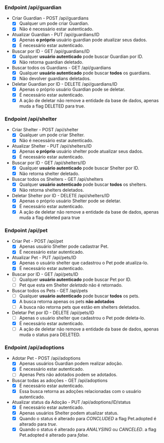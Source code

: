 ### Endpoint /api/guardian
- Criar Guardian - POST /api/guardians
  - [x] Qualquer um pode criar Guardian.
  - [x] Não é necessário estar autenticado.<br>

- Atualizar Guardian - PUT /api/guardians/ID
  - [x] Apenas **o próprio** usuário guardian pode atualizar seus dados.
  - [x] É necessário estar autenticado.<br>

- Buscar por ID - GET /api/guardians/ID
  - [x] Qualquer **usuário autenticado** pode buscar Guardian por ID.<br>
  - [x] Não retorna guardian deletado. 

- Buscar todos os Guardians - GET /api/guardians
  - [x] Qualquer **usuário autenticado** pode buscar **todos** os guardians.<br>
  - [x] Não devolver guardians deletados.

- Deletar Guardian por ID - DELETE /api/guardians/ID
  - [x] Apenas o próprio usuário Guardian pode se deletar.
  - [x] É necessário estar autenticado.
  - [x] A ação de deletar não remove a entidade da base de dados, apenas muda a flag DELETED para true.<br>

### Endpoint /api/shelter
- Criar Shelter - POST /api/shelter
  - [x] Qualquer um pode criar Shelter.
  - [x] Não é necessário estar autenticado.<br>

- Atualizar Shelter - PUT /api/shelters/ID
  - [x] Apenas **o próprio** usuário shelter pode atualizar seus dados.
  - [x] É necessário estar autenticado.<br>

- Buscar por ID - GET /api/shelters/ID
  - [x] Qualquer **usuário autenticado** pode buscar Shelter por ID.<br>
  - [x] Não retorna shelter deletado.

- Buscar todos os Shelters - GET /api/shelters
  - [x] Qualquer **usuário autenticado** pode buscar **todos** os shelters.<br>
  - [x] Não retorna shelters deletados.

- Deletar Shelter por ID - DELETE /api/shelters/ID
  - [x] Apenas o próprio usuário Shelter pode se deletar.
  - [x] É necessário estar autenticado.
  - [x] A ação de deletar não remove a entidade da base de dados, apenas muda a flag deleted para true<br>

### Endpoint /api/pet
- Criar Pet - POST /api/pet
  - [x] Apenas usuário Shelter pode cadastrar Pet.
  - [x] É necessário estar autenticado.<br>

- Atualizar Pet - PUT /api/pets/ID
  - [x] Apenas o usuário shelter que cadastrou o Pet pode atualiza-lo.
  - [x] É necessário estar autenticado.<br>

- Buscar por ID - GET /api/pets/ID
  - [ ] Qualquer **usuário autenticado** pode buscar Pet por ID.<br>
  - [ ] Pet que esta em Shelter *deletado* não é retornado.

- Buscar todos os Pets - GET /api/pets
  - [ ] Qualquer **usuário autenticado** pode buscar **todos** os pets.
  - [x] A busca retorna apenas os pets **não adotados**<br>
  - [ ] A busca não retorna pets que estão em shelters deletados.

- Deletar Pet por ID - DELETE /api/pets/ID
  - [ ] Apenas o usuário shelter que cadastrou o Pet pode deleta-lo.
  - [x] É necessário estar autenticado.
  - [ ] A ação de deletar não remove a entidade da base de dados, apenas muda o status para DELETED.<br>

### Endpoint /api/adoptions
- Adotar Pet - POST /api/adoptions
  - [x] Apenas usuários Guardian podem realizar adoção.
  - [x] É necessário estar autenticado.
  - [ ] Apenas Pets não adotados podem se adotados.<br>

- Buscar todas as adoções - GET /api/adoptions
  - [x] É necessário estar autenticado.
  - [x] Essa busca retorna as adoções relacionadas com o usuário autenticado.

- Atualizar status da Adoção - PUT /api/adoptions/ID/status
  - [x] É necessário estar autenticado.
  - [x] Apenas usuários Shelter podem atualizar status.
  - [x] Quando o status é alterado para *CONCLUDED* a flag Pet.adopted é alterado para *true*.
  - [x] Quando o status é alterado para *ANALYSING* ou *CANCELED*. a flag Pet.adopted é alterado para *false*.<br>